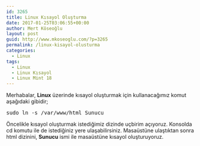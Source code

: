 ```yaml
---
id: 3265
title: Linux Kısayol Oluşturma
date: 2017-01-25T03:06:55+00:00
author: Mert Köseoğlu
layout: post
guid: http://www.mkoseoglu.com/?p=3265
permalink: /linux-kisayol-olusturma
categories:
  - Linux
tags:
  - Linux
  - Linux Kısayol
  - Linux Mint 18
---
```

Merhabalar, **Linux** üzerinde kısayol oluşturmak için kullanacağımız komut aşağıdaki gibidir;

<pre class="lang:default decode:true ">sudo ln -s /var/www/html Sunucu</pre>

Öncelikle kısayol oluşturmak istediğimiz dizinde uçbirim açıyoruz. Konsolda cd komutu ile de istediğiniz yere ulaşabilirsiniz. Masaüstüne ulaştıktan sonra html dizinini, **Sunucu** ismi ile masaüstüne kısayol oluşturuyoruz.
